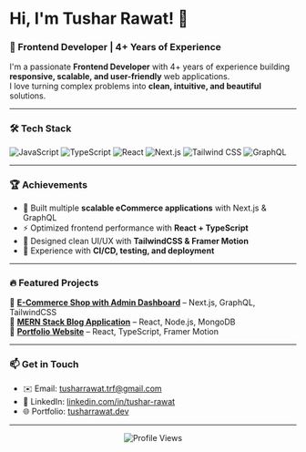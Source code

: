 # Hi, I'm Tushar Rawat! 👋  

### 🚀 Frontend Developer | 4+ Years of Experience  

I'm a passionate **Frontend Developer** with 4+ years of experience building **responsive, scalable, and user-friendly** web applications.  
I love turning complex problems into **clean, intuitive, and beautiful** solutions.  

---

### 🛠️ Tech Stack  

![JavaScript](https://img.shields.io/badge/JavaScript-ES6+-F7DF1E?style=for-the-badge&logo=javascript&logoColor=black)
![TypeScript](https://img.shields.io/badge/TypeScript-007ACC?style=for-the-badge&logo=typescript&logoColor=white)
![React](https://img.shields.io/badge/React-20232A?style=for-the-badge&logo=react&logoColor=61DAFB)
![Next.js](https://img.shields.io/badge/Next.js-000000?style=for-the-badge&logo=next.js&logoColor=white)
![Tailwind CSS](https://img.shields.io/badge/TailwindCSS-38B2AC?style=for-the-badge&logo=tailwind-css&logoColor=white)
![GraphQL](https://img.shields.io/badge/GraphQL-E10098?style=for-the-badge&logo=graphql&logoColor=white)

---

### 🏆 Achievements  

- 🥇 Built multiple **scalable eCommerce applications** with Next.js & GraphQL  
- ⚡ Optimized frontend performance with **React + TypeScript**  
- 🎨 Designed clean UI/UX with **TailwindCSS & Framer Motion**  
- 🚀 Experience with **CI/CD, testing, and deployment**  

---

### 🔥 Featured Projects  

🔹 [**E-Commerce Shop with Admin Dashboard**](https://github.com/yourrepo) – Next.js, GraphQL, TailwindCSS  
🔹 [**MERN Stack Blog Application**](https://github.com/yourrepo) – React, Node.js, MongoDB  
🔹 [**Portfolio Website**](https://github.com/yourrepo) – React, TypeScript, Framer Motion  

---

### 📫 Get in Touch  

- ✉️ Email: [tusharrawat.trf@gmail.com](mailto:tusharrawat.trf@gmail.com)  
- 💼 LinkedIn: [linkedin.com/in/tushar-rawat](https://linkedin.com/in/your-link)  
- 🌐 Portfolio: [tusharrawat.dev](https://your-portfolio-link)  

---

<p align="center">  
  <img src="https://komarev.com/ghpvc/?username=tusharrawat&style=flat-square&color=blue" alt="Profile Views"/>  
</p>
